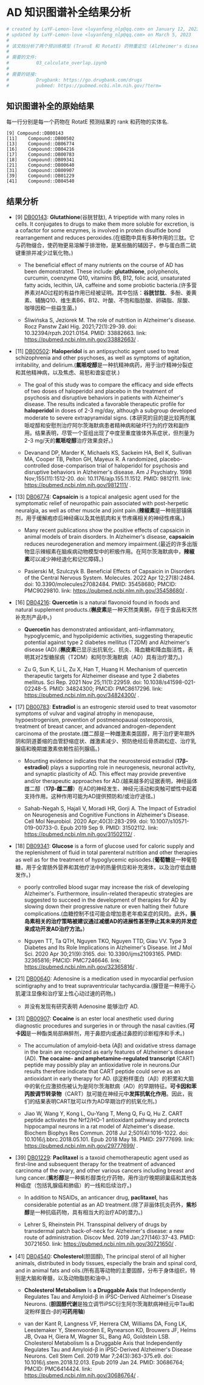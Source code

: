 # AD 知识图谱补全结果分析

```python
# created by LuYF-Lemon-love <luyanfeng_nlp@qq.com> on January 12, 2023
# updated by LuYF-Lemon-love <luyanfeng_nlp@qq.com> on March 5, 2023
#
# 该文档分析了两个预训练模型 (TransE 和 RotatE) 药物重定位 (Alzheimer's disease) 重叠的药物.
#
# 需要的文件:
#          03_calculate_overlap.ipynb
#
# 需要的链接:
#          Drugbank: https://go.drugbank.com/drugs
#          pubmed: https://pubmed.ncbi.nlm.nih.gov/?term=
```

## 知识图谱补全的原始结果

每一行分别是每一个药物在 RotatE 预测结果的 rank 和药物的实体名.

```shell
[9]	Compound::DB00143
[11]	Compound::DB00502
[13]	Compound::DB06774
[16]	Compound::DB04216
[17]	Compound::DB00783
[18]	Compound::DB09341
[21]	Compound::DB00640
[31]	Compound::DB00907
[39]	Compound::DB01229
[41]	Compound::DB04540
```

## 结果分析

- [9] [DB00143](https://go.drugbank.com/drugs/DB00143): **Glutathione**(谷胱甘肽), A tripeptide with many roles in cells. It conjugates to drugs to make them more soluble for excretion, is a cofactor for some enzymes, is involved in protein disulfide bond rearrangement and reduces peroxides.(在细胞中具有多种作用的三肽。它与药物缀合，使药物更易溶解于排泄物，是某些酶的辅因子，参与蛋白质二硫键重排并减少过氧化物。)

   - The beneficial effect of many nutrients on the course of AD has been demonstrated. These include: **glutathione**, polyphenols, curcumin, coenzyme Q10, vitamins B6, B12, folic acid, unsaturated fatty acids, lecithin, UA, caffeine and some probiotic bacteria.(许多营养素对AD过程的有益作用已经被证明。其中包括：**谷胱甘肽**、多酚、姜黄素、辅酶Q10、维生素B6、B12、叶酸、不饱和脂肪酸、卵磷脂、尿酸、咖啡因和一些益生菌。)
   
   - Śliwińska S, Jeziorek M. The role of nutrition in Alzheimer's disease. Rocz Panstw Zakl Hig. 2021;72(1):29-39. doi: 10.32394/rpzh.2021.0154. PMID: 33882663. link: https://pubmed.ncbi.nlm.nih.gov/33882663/ .

- [11] [DB00502](https://go.drugbank.com/drugs/DB00502): **Haloperidol** is an antipsychotic agent used to treat schizophrenia and other psychoses, as well as symptoms of agitation, irritability, and delirium.(**氟哌啶醇**是一种抗精神病药，用于治疗精神分裂症和其他精神病，以及焦虑、易怒和谵妄症状.)

   - The goal of this study was to compare the efficacy and side effects of two doses of haloperidol and placebo in the treatment of psychosis and disruptive behaviors in patients with Alzheimer's disease. The results indicated a favorable therapeutic profile for **haloperidol** in doses of 2-3 mg/day, although a subgroup developed moderate to severe extrapyramidal signs. (本研究的目的是比较两剂氟哌啶醇和安慰剂治疗阿尔茨海默病患者精神病和破坏行为的疗效和副作用。结果表明，尽管一个亚组出现了中度至重度锥体外系症状，但剂量为2-3 mg/天的**氟哌啶醇**治疗效果良好。)
   
   - Devanand DP, Marder K, Michaels KS, Sackeim HA, Bell K, Sullivan MA, Cooper TB, Pelton GH, Mayeux R. A randomized, placebo-controlled dose-comparison trial of haloperidol for psychosis and disruptive behaviors in Alzheimer's disease. Am J Psychiatry. 1998 Nov;155(11):1512-20. doi: 10.1176/ajp.155.11.1512. PMID: 9812111. link: https://pubmed.ncbi.nlm.nih.gov/9812111/ .

- [13] [DB06774](https://go.drugbank.com/drugs/DB06774): **Capsaicin** is a topical analgesic agent used for the symptomatic relief of neuropathic pain associated with post-herpetic neuralgia, as well as other muscle and joint pain.(**辣椒素**是一种局部镇痛剂，用于缓解疱疹后神经痛以及其他肌肉和关节疼痛相关的神经性疼痛。)

   - Many recent publications show the positive effects of capsaicin in animal models of brain disorders. In Alzheimer's disease, **capsaicin** reduces neurodegeneration and memory impairment.(最近的许多出版物显示辣椒素在脑疾病动物模型中的积极作用。在阿尔茨海默病中，**辣椒素**可以减少神经退化和记忆障碍。)
   
   - Pasierski M, Szulczyk B. Beneficial Effects of Capsaicin in Disorders of the Central Nervous System. Molecules. 2022 Apr 12;27(8):2484. doi: 10.3390/molecules27082484. PMID: 35458680; PMCID: PMC9029810. link: https://pubmed.ncbi.nlm.nih.gov/35458680/ .

- [16] [DB04216](https://go.drugbank.com/drugs/DB04216): **Quercetin** is a natural flavonoid found in foods and natural supplement products.(**槲皮素**是一种天然类黄酮，存在于食品和天然补充剂产品中。)

   - **Quercetin** has demonstrated antioxidant, anti-inflammatory, hypoglycemic, and hypolipidemic activities, suggesting therapeutic potential against type 2 diabetes mellitus (T2DM) and Alzheimer's disease (AD).(**槲皮素**已显示出抗氧化、抗炎、降血糖和降血脂活性，表明其对2型糖尿病（T2DM）和阿尔茨海默病（AD）具有治疗潜力。) 
   
   - Zu G, Sun K, Li L, Zu X, Han T, Huang H. Mechanism of quercetin therapeutic targets for Alzheimer disease and type 2 diabetes mellitus. Sci Rep. 2021 Nov 25;11(1):22959. doi: 10.1038/s41598-021-02248-5. PMID: 34824300; PMCID: PMC8617296. link: https://pubmed.ncbi.nlm.nih.gov/34824300/ .

- [17] [DB00783](https://go.drugbank.com/drugs/DB00783): **Estradiol** is an estrogenic steroid used to treat vasomotor symptoms of vulvar and vaginal atrophy in menopause, hypoestrogenism, prevention of postmenopausal osteoporosis, treatment of breast cancer, and advanced androgen-dependent carcinoma of the prostate.(雌二醇是一种雌激素类固醇，用于治疗更年期外阴和阴道萎缩的血管舒缩症状、雌激素减少、预防绝经后骨质疏松症、治疗乳腺癌和晚期雄激素依赖性前列腺癌。)

   - Mounting evidence indicates that the neurosteroid estradiol (**17β-estradiol**) plays a supporting role in neurogenesis, neuronal activity, and synaptic plasticity of AD. This effect may provide preventive and/or therapeutic approaches for AD.(越来越多的证据表明，神经甾体雌二醇（**17β-雌二醇**）在AD的神经发生、神经元活动和突触可塑性中起着支持作用。这种作用可能为AD提供预防和/或治疗途径。)
   
   - Sahab-Negah S, Hajali V, Moradi HR, Gorji A. The Impact of Estradiol on Neurogenesis and Cognitive Functions in Alzheimer's Disease. Cell Mol Neurobiol. 2020 Apr;40(3):283-299. doi: 10.1007/s10571-019-00733-0. Epub 2019 Sep 9. PMID: 31502112. link: https://pubmed.ncbi.nlm.nih.gov/31502112/ .

- [18] [DB09341](https://go.drugbank.com/drugs/DB09341): **Glucose** is a form of glucose used for caloric supply and the replenishment of fluid in total parenteral nutrition and other therapies as well as for the treatment of hypoglycemic episodes.(**葡萄糖**是一种葡萄糖，用于全胃肠外营养和其他疗法中的热量供应和补充液体，以及治疗低血糖发作。)
   
   - poorly controlled blood sugar may increase the risk of developing Alzheimer's. Furthermore, insulin-related therapeutic strategies are suggested to succeed in the development of therapies for AD by slowing down their progressive nature or even halting their future complications.(血糖控制不佳可能会增加患老年痴呆症的风险。此外，**胰岛素相关的治疗策略被建议通过减缓AD的进展性甚至停止其未来的并发症来成功开发AD治疗方法。**)
   
   - Nguyen TT, Ta QTH, Nguyen TKO, Nguyen TTD, Giau VV. Type 3 Diabetes and Its Role Implications in Alzheimer's Disease. Int J Mol Sci. 2020 Apr 30;21(9):3165. doi: 10.3390/ijms21093165. PMID: 32365816; PMCID: PMC7246646. link: https://pubmed.ncbi.nlm.nih.gov/32365816/ .

- [21] [DB00640](https://go.drugbank.com/drugs/DB00640): Adenosine is a medication used in myocardial perfusion scintigraphy and to treat supraventricular tachycardia.(腺苷是一种用于心肌灌注显像和治疗室上性心动过速的药物。)

   - 并没有发现有研究表明 Adenosine 能够治疗 AD.

- [31] [DB00907](https://go.drugbank.com/drugs/DB00907): **Cocaine** is an ester local anesthetic used during diagnostic procedures and surgeries in or through the nasal cavities.(**可卡因**是一种酯类局部麻醉剂，用于鼻腔内或通过鼻腔的诊断程序和手术。) 

   - The accumulation of amyloid-beta (Aβ) and oxidative stress damage in the brain are recognized as early features of Alzheimer's disease (AD). **The cocaine- and amphetamine-regulated transcript** (CART) peptide may possibly play an antioxidative role in neurons.Our results therefore indicate that CART peptide could serve as an antioxidant in early therapy for AD. (β淀粉样蛋白（Aβ）的积累和大脑中的氧化应激损伤被认为是阿尔茨海默病（AD）的早期特征。**可卡因和苯丙胺调节转录物**（CART）肽可能在神经元中**发挥抗氧化作用**。因此，我们的结果表明CART肽可以作为AD早期治疗的抗氧化剂。)
   
   - Jiao W, Wang Y, Kong L, Ou-Yang T, Meng Q, Fu Q, Hu Z. CART peptide activates the Nrf2/HO-1 antioxidant pathway and protects hippocampal neurons in a rat model of Alzheimer's disease. Biochem Biophys Res Commun. 2018 Jul 2;501(4):1016-1022. doi: 10.1016/j.bbrc.2018.05.101. Epub 2018 May 18. PMID: 29777699. link: https://pubmed.ncbi.nlm.nih.gov/29777699/ .

- [39] [DB01229](https://go.drugbank.com/drugs/DB01229): **Paclitaxel** is a taxoid chemotherapeutic agent used as first-line and subsequent therapy for the treatment of advanced carcinoma of the ovary, and other various cancers including breast and lung cancer.(**紫杉醇**是一种紫杉醇类化疗药物，用作治疗晚期卵巢癌和其他各种癌症（包括乳腺癌和肺癌）的一线和后续治疗。)

   - In addition to NSAIDs, an anticancer drug, **paclitaxel**, has considerable potential as an AD treatment.(除了非甾体抗炎药外，**紫杉醇**是一种抗癌药物，具有相当大的治疗AD的潜力。)
   
   - Lehrer S, Rheinstein PH. Transspinal delivery of drugs by transdermal patch back-of-neck for Alzheimer's disease: a new route of administration. Discov Med. 2019 Jan;27(146):37-43. PMID: 30721650. link: https://pubmed.ncbi.nlm.nih.gov/30721650/ .

- [41] [DB04540](https://go.drugbank.com/drugs/DB04540): **Cholesterol**(胆固醇), The principal sterol of all higher animals, distributed in body tissues, especially the brain and spinal cord, and in animal fats and oils.(所有高等动物的主要固醇，分布于身体组织，特别是大脑和脊髓，以及动物脂肪和油中。)

   - **Cholesterol Metabolism** Is **a Druggable Axis** that Independently Regulates Tau and Amyloid-β in iPSC-Derived Alzheimer's Disease Neurons. (**胆固醇代谢**是独立调节iPSC衍生阿尔茨海默病神经元中Tau和淀粉样蛋白-β的**可药用轴**)
   
   - van der Kant R, Langness VF, Herrera CM, Williams DA, Fong LK, Leestemaker Y, Steenvoorden E, Rynearson KD, Brouwers JF, Helms JB, Ovaa H, Giera M, Wagner SL, Bang AG, Goldstein LSB. Cholesterol Metabolism Is a Druggable Axis that Independently Regulates Tau and Amyloid-β in iPSC-Derived Alzheimer's Disease Neurons. Cell Stem Cell. 2019 Mar 7;24(3):363-375.e9. doi: 10.1016/j.stem.2018.12.013. Epub 2019 Jan 24. PMID: 30686764; PMCID: PMC6414424. link: https://pubmed.ncbi.nlm.nih.gov/30686764/ .